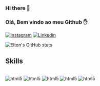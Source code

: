 ### Hi there 👋

### Olá, Bem vindo ao meu Github ✋

[![Instagram](https://img.shields.io/badge/Instagram-E4405F?style=for-the-badge&logo=instagram&logoColor=white)](https://www.instagram.com/fromhellton/)
[![Linkedin](https://img.shields.io/badge/LinkedIn-0077B5?style=for-the-badge&logo=linkedin&logoColor=whit
)](https://www.linkedin.com/in/elton-martins-0a45529b/)



![Elton's GitHub stats](https://github-readme-stats.vercel.app/api?username=eltoncfc&show_icons=true&theme=merko)


## Skills

<div style="display: inline_block"><br/>
<img aling="center" alt="html5" src="https://img.shields.io/badge/HTML5-E34F26?style=for-the-badge&logo=html5&logoColor=white"/>
<img aling="center" 
alt="html5" 
src="https://img.shields.io/badge/JavaScript-F7DF1E?style=for-the-badge&logo=javascript&logoColor=black"/>
<img aling="center" 
alt="html5" 
src="https://img.shields.io/badge/TypeScript-007ACC?style=for-the-badge&logo=typescript&logoColor=white"/>
<img aling="center" 
alt="html5" 
src="https://img.shields.io/badge/React-20232A?style=for-the-badge&logo=react&logoColor=61DAFB"/>
<img aling="center" 
alt="html5" 
src="https://img.shields.io/badge/React_Native-20232A?style=for-the-badge&logo=react&logoColor=61DAFB"/>
</div>



